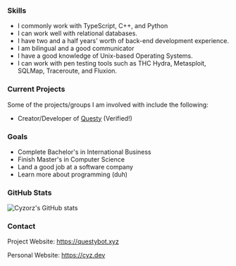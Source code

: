 ### **Skills**

  - I commonly work with TypeScript, C++, and Python
  - I can work well with relational databases.
  - I have two and a half years' worth of back-end development experience.
  - I am bilingual and a good communicator
  - I have a good knowledge of Unix-based Operating Systems.
  - I can work with pen testing tools such as THC Hydra, Metasploit, SQLMap, Traceroute, and Fluxion.
  
 
### **Current Projects**

Some of the projects/groups I am involved with include the following:
  
   - Creator/Developer of [Questy](https://questybot.xyz) (Verified!)
 
### **Goals**

- Complete Bachelor's in International Business
- Finish Master's in Computer Science
- Land a good job at a software company
- Learn more about programming (duh)

###  **GitHub Stats**

![Cyzorz's GitHub stats](https://github-readme-stats.vercel.app/api?username=Cyzorz&theme=dark)
 
### **Contact**
 
 Project Website: https://questybot.xyz
 
 Personal Website: https://cyz.dev
